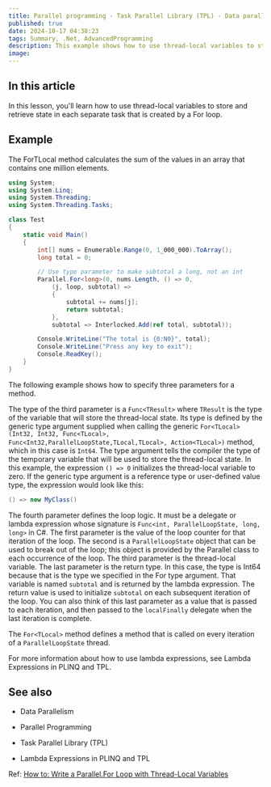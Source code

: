 ```yaml
---
title: Parallel programming - Task Parallel Library (TPL) - Data parallelism - Write a Parallel.For loop with thread-local variables
published: true
date: 2024-10-17 04:38:23
tags: Summary, .Net, AdvancedProgramming
description: This example shows how to use thread-local variables to store and retrieve state in each separate task that is created by a For loop. By using thread-local data, you can avoid the overhead of synchronizing a large number of accesses to shared state. Instead of writing to a shared resource on each iteration, you compute and store the value until all iterations for the task are complete. You can then write the final result once to the shared resource, or pass it to another method.
image:
---
```


## In this article

In this lesson, you'll learn how to use thread-local variables to store and retrieve state in each separate task that is created by a For loop.

## Example

The ForTLocal method calculates the sum of the values in an array that contains one million elements.

```csharp
using System;
using System.Linq;
using System.Threading;
using System.Threading.Tasks;

class Test
{
    static void Main()
    {
        int[] nums = Enumerable.Range(0, 1_000_000).ToArray();
        long total = 0;

        // Use type parameter to make subtotal a long, not an int
        Parallel.For<long>(0, nums.Length, () => 0,
            (j, loop, subtotal) =>
            {
                subtotal += nums[j];
                return subtotal;
            },
            subtotal => Interlocked.Add(ref total, subtotal));

        Console.WriteLine("The total is {0:N0}", total);
        Console.WriteLine("Press any key to exit");
        Console.ReadKey();
    }
}
```
The following example shows how to specify three parameters for a method.

The type of the third parameter is a `Func<TResult>` where ```TResult``` is the type of the variable that will store the thread-local state. Its type is defined by the generic type argument supplied when calling the generic `For<TLocal>(Int32, Int32, Func<TLocal>, Func<Int32,ParallelLoopState,TLocal,TLocal>, Action<TLocal>)` method, which in this case is `Int64`. The type argument tells the compiler the type of the temporary variable that will be used to store the thread-local state. In this example, the expression ```() => 0``` initializes the thread-local variable to zero. If the generic type argument is a reference type or user-defined value type, the expression would look like this:

```csharp
() => new MyClass()
```

The fourth parameter defines the loop logic. It must be a delegate or lambda expression whose signature is `Func<int, ParallelLoopState, long, long>` in C#. The first parameter is the value of the loop counter for that iteration of the loop. The second is a `ParallelLoopState` object that can be used to break out of the loop; this object is provided by the Parallel class to each occurrence of the loop. The third parameter is the thread-local variable. The last parameter is the return type. In this case, the type is Int64 because that is the type we specified in the For type argument. That variable is named ```subtotal``` and is returned by the lambda expression. The return value is used to initialize ```subtotal``` on each subsequent iteration of the loop. You can also think of this last parameter as a value that is passed to each iteration, and then passed to the ```localFinally``` delegate when the last iteration is complete.

The `For<TLocal>` method defines a method that is called on every iteration of a `ParallelLoopState` thread.

For more information about how to use lambda expressions, see Lambda Expressions in PLINQ and TPL.

## See also

- Data Parallelism

- Parallel Programming

- Task Parallel Library (TPL)

- Lambda Expressions in PLINQ and TPL

Ref: [How to: Write a Parallel.For Loop with Thread-Local Variables](https://learn.microsoft.com/en-us/dotnet/standard/parallel-programming/how-to-write-a-parallel-for-loop-with-thread-local-variables)